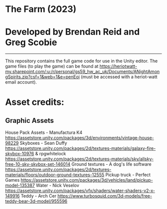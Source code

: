 # The Farm (2023)
# Developed by Brendan Reid and Greg Scobie
-------------------------------------------

This repository contains the full game code for use in the Unity editor.
The game files (to play the game) can be found at https://heriotwatt-my.sharepoint.com/:u:/r/personal/gs59_hw_ac_uk/Documents/ANightAmongSpirits.zip?csf=1&web=1&e=penEoi (must be accessed with a heriot-watt email account).


# Asset credits:

## Graphic Assets

House Pack Assets - Manufactura K4 https://assetstore.unity.com/packages/3d/environments/vintage-house-98229
Skyboxes - Sean Duffy https://assetstore.unity.com/packages/2d/textures-materials/galaxy-fire-skybox-10976  & rpgwhitelock https://assetstore.unity.com/packages/2d/textures-materials/sky/allsky-free-10-sky-skybox-set-146014
Ground textures - A dog's life software https://assetstore.unity.com/packages/2d/textures-materials/floors/outdoor-ground-textures-12555
Pickup truck - Perfect Games https://assetstore.unity.com/packages/3d/vehicles/land/pickup-model-135387
Water - Nick Veselov https://assetstore.unity.com/packages/vfx/shaders/water-shaders-v2-x-149916
Teddy - Arch Cer https://www.turbosquid.com/3d-models/free-teddy-bear-3d-model/955596

